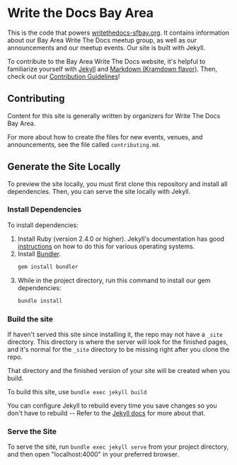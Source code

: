 # Write the Docs Bay Area

This is the code that powers [writethedocs-sfbay.org](https://writethedocs-sfbay.org). It contains information about our Bay Area Write The Docs meetup group, as well as our announcements and our meetup events. Our site is built with Jekyll.

To contribute to the Bay Area Write The Docs website, it's helpful to familiarize yourself with [Jekyll](https://jekyllrb.com/docs/) and [Markdown (Kramdown flavor)](https://kramdown.gettalong.org/). Then, check out our [Contribution Guidelines](https://github.com/San-Francisco-Write-The-Docs/www/blob/master/.github/CONTRIBUTING.md)!

## Contributing
Content for this site is generally written by organizers for Write The Docs Bay Area.

For more about how to create the files for new events, venues, and announcements, see the file called `contributing.md`.

## Generate the Site Locally

To preview the site locally, you must first clone this repository and install all dependencies. Then, you can serve the site locally with Jekyll.

### Install Dependencies

To install dependencies:

1.  Install Ruby (version 2.4.0 or higher). Jekyll's documentation has good [instructions](https://jekyllrb.com/docs/installation/) on how to do this for various operating systems.
2.  Install [Bundler](https://bundler.io/).
    ```bash
    gem install bundler
    ```
3.  While in the project directory, run this command to install our gem dependencies:
    ```bash
    bundle install
    ```
### Build the site

If haven't served this site since installing it, the repo may not have a `_site` directory. This directory is where the server will look for the finished pages, and it's normal for the `_site` directory to be missing right after you clone the repo.

That directory and the finished version of your site will be created when you build.

To build this site, use `bundle exec jekyll build`

 You can configure Jekyll to rebuild every time you save changes so you don't have to rebuild -- Refer to the [Jekyll docs](https://jekyllrb.com/docs/) for more about that.

### Serve the Site

To serve the site, run `bundle exec jekyll serve` from your project directory, and then open "localhost:4000" in your preferred browser.
